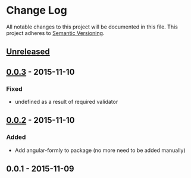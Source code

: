 # Change Log
All notable changes to this project will be documented in this file.
This project adheres to [Semantic Versioning](http://semver.org/).

## [Unreleased]

## [0.0.3] - 2015-11-10
### Fixed
- undefined as a result of required validator

## [0.0.2] - 2015-11-10
### Added
- Add angular-formly to package (no more need to be added manually)

## 0.0.1 - 2015-11-09

[Unreleased]: https://github.com/wieldo/angular-formly-validator/compare/v0.3.0...HEAD
[0.0.3]: https://github.com/wieldo/angular-formly-validator/compare/v0.2.0...v0.0.3
[0.0.2]: https://github.com/wieldo/angular-formly-validator/compare/v0.1.0...v0.0.2